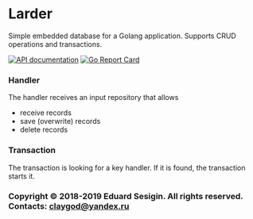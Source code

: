 # Larder

Simple embedded database for a Golang application.
Supports CRUD operations and transactions.

[![API documentation](https://godoc.org/github.com/claygod/larder?status.svg)](https://godoc.org/github.com/claygod/larder)
[![Go Report Card](https://goreportcard.com/badge/github.com/claygod/larder)](https://goreportcard.com/report/github.com/claygod/larder)

### Handler

The handler receives an input repository that allows
- receive records
- save (overwrite) records
- delete records

### Transaction

The transaction is looking for a key handler.
If it is found, the transaction starts it.

### Copyright © 2018-2019 Eduard Sesigin. All rights reserved. Contacts: <claygod@yandex.ru>
